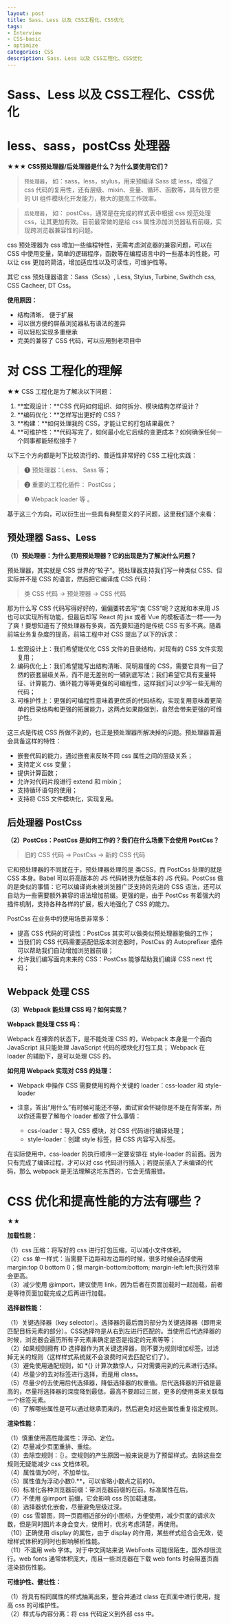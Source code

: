 ```yaml
---
layout: post
title: Sass、Less 以及 CSS工程化、CSS优化
tags:
- Interview
- CSS-basic
- optimize
categories: CSS
description: Sass、Less 以及 CSS工程化、CSS优化
---
```


# Sass、Less 以及 CSS工程化、CSS优化

# less、sass，postCss 处理器
★★★
**CSS预处理器/后处理器是什么？为什么要使用它们？**

> `预处理器`， 如：sass，less，stylus，用来预编译 Sass 或 less，增强了 css 代码的复用性，还有层级、mixin、变量、循环、函数等，具有很方便的 UI 组件模块化开发能力，极大的提高工作效率。    

> `后处理器`， 如： postCss，通常是在完成的样式表中根据 css 规范处理 css，让其更加有效。目前最常做的是给 css 属性添加浏览器私有前缀，实现跨浏览器兼容性的问题。  

css 预处理器为 css 增加一些编程特性，无需考虑浏览器的兼容问题，可以在 CSS 中使用变量，简单的逻辑程序，函数等在编程语言中的一些基本的性能，可以让 css 更加的简洁，增加适应性以及可读性，可维护性等。

其它 css 预处理器语言：Sass（Scss）, Less, Stylus, Turbine, Swithch css, CSS Cacheer, DT Css。

**使用原因：**

- 结构清晰， 便于扩展  
- 可以很方便的屏蔽浏览器私有语法的差异  
- 可以轻松实现多重继承  
- 完美的兼容了 CSS 代码，可以应用到老项目中  

# 对 CSS 工程化的理解
★★
CSS 工程化是为了解决以下问题：

1. **宏观设计：**CSS 代码如何组织、如何拆分、模块结构怎样设计？  
2. **编码优化：**怎样写出更好的 CSS？  
3. **构建：**如何处理我的 CSS，才能让它的打包结果最优？  
4. **可维护性：**代码写完了，如何最小化它后续的变更成本？如何确保任何一个同事都能轻松接手？  

以下三个方向都是时下比较流行的、普适性非常好的 CSS 工程化实践：

> ❶ 预处理器：Less、 Sass 等；  

> ❷ 重要的工程化插件： PostCss；  

> ❸ Webpack loader 等 。  

基于这三个方向，可以衍生出一些具有典型意义的子问题，这里我们逐个来看：

## 预处理器 Sass、Less

**（1）预处理器：为什么要用预处理器？它的出现是为了解决什么问题？**

预处理器，其实就是 CSS 世界的“轮子”。预处理器支持我们写一种类似 CSS、但实际并不是 CSS 的语言，然后把它编译成 CSS 代码：

> 类 CSS 代码  ->  预处理器  ->  CSS 代码

那为什么写 CSS 代码写得好好的，偏偏要转去写“类 CSS”呢？这就和本来用 JS 也可以实现所有功能，但最后却写 React 的 jsx 或者 Vue 的模板语法一样——为了爽！要想知道有了预处理器有多爽，首先要知道的是传统 CSS 有多不爽。随着前端业务复杂度的提高，前端工程中对 CSS 提出了以下的诉求：

1. 宏观设计上：我们希望能优化 CSS 文件的目录结构，对现有的 CSS 文件实现复用；  
2. 编码优化上：我们希望能写出结构清晰、简明易懂的 CSS，需要它具有一目了然的嵌套层级关系，而不是无差别的一铺到底写法；我们希望它具有变量特征、计算能力、循环能力等等更强的可编程性，这样我们可以少写一些无用的代码；  
3. 可维护性上：更强的可编程性意味着更优质的代码结构，实现复用意味着更简单的目录结构和更强的拓展能力，这两点如果能做到，自然会带来更强的可维护性。  

这三点是传统 CSS 所做不到的，也正是预处理器所解决掉的问题。预处理器普遍会具备这样的特性：

- 嵌套代码的能力，通过嵌套来反映不同 css 属性之间的层级关系；  
- 支持定义 css 变量；  
- 提供计算函数；  
- 允许对代码片段进行 extend 和 mixin；  
- 支持循环语句的使用；  
- 支持将 CSS 文件模块化，实现复用。  

## 后处理器 PostCss

**（2）PostCss：PostCss 是如何工作的？我们在什么场景下会使用 PostCss？**

> 旧的 CSS 代码  ->  PostCss  ->  新的 CSS 代码

它和预处理器的不同就在于，预处理器处理的是 类CSS，而 PostCss 处理的就是 CSS 本身。Babel 可以将高版本的 JS 代码转换为低版本的 JS 代码。PostCss 做的是类似的事情：它可以编译尚未被浏览器广泛支持的先进的 CSS 语法，还可以自动为一些需要额外兼容的语法增加前缀。更强的是，由于 PostCss 有着强大的插件机制，支持各种各样的扩展，极大地强化了 CSS 的能力。

PostCss 在业务中的使用场景非常多：

- 提高 CSS 代码的可读性：PostCss 其实可以做类似预处理器能做的工作；  
- 当我们的 CSS 代码需要适配低版本浏览器时，PostCss 的 Autoprefixer 插件可以帮助我们自动增加浏览器前缀；  
- 允许我们编写面向未来的 CSS：PostCss 能够帮助我们编译 CSS next 代码；  

## Webpack 处理 CSS

**（3）Webpack 能处理 CSS 吗？如何实现？**

**Webpack 能处理 CSS 吗：**

Webpack 在裸奔的状态下，是不能处理 CSS 的，Webpack 本身是一个面向 JavaScript 且只能处理 JavaScript 代码的模块化打包工具；
Webpack 在 loader 的辅助下，是可以处理 CSS 的。

**如何用 Webpack 实现对 CSS 的处理：**

- Webpack 中操作 CSS 需要使用的两个关键的 loader：css-loader 和 style-loader
- 注意，答出“用什么”有时候可能还不够，面试官会怀疑你是不是在背答案，所以你还需要了解每个 loader 都做了什么事情：

    + css-loader：导入 CSS 模块，对 CSS 代码进行编译处理；
    + style-loader：创建 style 标签，把 CSS 内容写入标签。

在实际使用中，css-loader 的执行顺序一定要安排在 style-loader 的前面。因为只有完成了编译过程，才可以对 css 代码进行插入；若提前插入了未编译的代码，那么 webpack 是无法理解这坨东西的，它会无情报错。

# CSS 优化和提高性能的方法有哪些？
★★

**加载性能：**

（1）css 压缩：将写好的 css 进行打包压缩，可以减小文件体积。  
（2）css 单一样式：当需要下边距和左边距的时候，很多时候会选择使用 margin:top 0 bottom 0；但 margin-bottom:bottom; margin-left:left;执行效率会更高。  
（3）减少使用 @import，建议使用 link，因为后者在页面加载时一起加载，前者是等待页面加载完成之后再进行加载。  

**选择器性能：**

（1）关键选择器（key selector）。选择器的最后面的部分为关键选择器（即用来匹配目标元素的部分）。CSS选择符是从右到左进行匹配的。当使用后代选择器的时候，浏览器会遍历所有子元素来确定是否是指定的元素等等；  
（2）如果规则拥有 ID 选择器作为其关键选择器，则不要为规则增加标签。过滤掉无关的规则（这样样式系统就不会浪费时间去匹配它们了）。  
（3）避免使用通配规则，如 *{} 计算次数惊人，只对需要用到的元素进行选择。  
（4）尽量少的去对标签进行选择，而是用 class。  
（5）尽量少的去使用后代选择器，降低选择器的权重值。后代选择器的开销是最高的，尽量将选择器的深度降到最低，最高不要超过三层，更多的使用类来关联每一个标签元素。  
（6）了解哪些属性是可以通过继承而来的，然后避免对这些属性重复指定规则。  

**渲染性能：**

（1）慎重使用高性能属性：浮动、定位。  
（2）尽量减少页面重排、重绘。  
（3）去除空规则：｛｝。空规则的产生原因一般来说是为了预留样式。去除这些空规则无疑能减少 css 文档体积。  
（4）属性值为0时，不加单位。  
（5）属性值为浮动小数0.**，可以省略小数点之前的0。  
（6）标准化各种浏览器前缀：带浏览器前缀的在前。标准属性在后。  
（7）不使用 @import 前缀，它会影响 css 的加载速度。  
（8）选择器优化嵌套，尽量避免层级过深。  
（9）css 雪碧图，同一页面相近部分的小图标，方便使用，减少页面的请求次数，但是同时图片本身会变大，使用时，优劣考虑清楚，再使用。  
（10）正确使用 display 的属性，由于 display 的作用，某些样式组合会无效，徒增样式体积的同时也影响解析性能。  
（11）不滥用 web 字体。对于中文网站来说 WebFonts 可能很陌生，国外却很流行。web fonts 通常体积庞大，而且一些浏览器在下载 web fonts 时会阻塞页面渲染损伤性能。  

**可维护性、健壮性：** 

（1）将具有相同属性的样式抽离出来，整合并通过 class 在页面中进行使用，提高 css 的可维护性。  
（2）样式与内容分离：将 css 代码定义到外部 css 中。  

